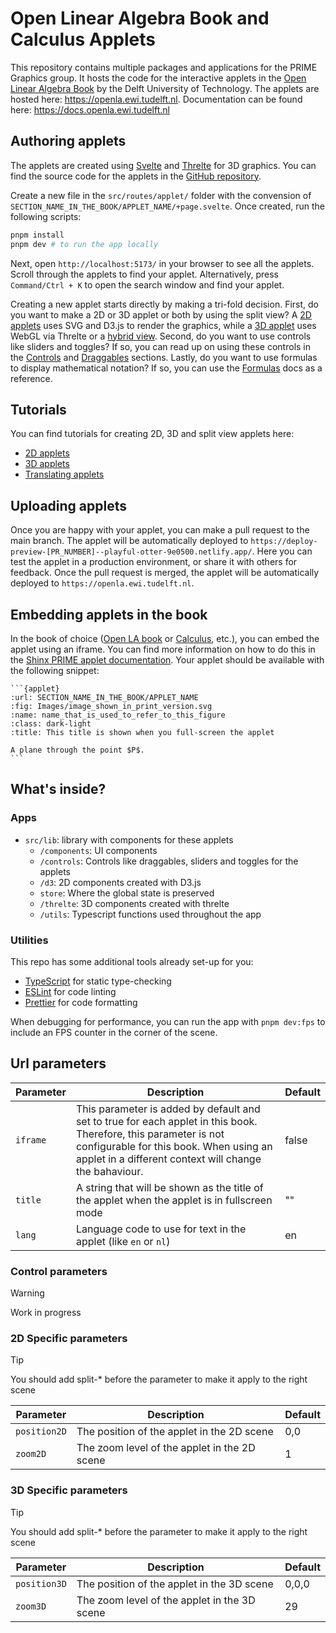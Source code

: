 # Open Linear Algebra Book and Calculus Applets

This repository contains multiple packages and applications for the PRIME Graphics group. It hosts the code for the interactive applets in the [Open Linear Algebra Book](https://interactivetextbooks.tudelft.nl/linear-algebra/) by the Delft University of Technology. The applets are hosted here: https://openla.ewi.tudelft.nl. Documentation can be found here: https://docs.openla.ewi.tudelft.nl

## Authoring applets

The applets are created using [Svelte](https://svelte.dev/) and [Threlte](https://threlte.xyz/) for 3D graphics.
You can find the source code for the applets in the [GitHub repository](https://github.com/PRIME-TU-Delft/Open-LA-Applets).

Create a new file in the `src/routes/applet/` folder with the convension of `SECTION_NAME_IN_THE_BOOK/APPLET_NAME/+page.svelte`.
Once created, run the following scripts:

```bash
pnpm install
pnpm dev # to run the app locally
```

Next, open `http://localhost:5173/` in your browser to see all the applets. Scroll through the applets to find your applet.
Alternatively, press `Command/Ctrl + K` to open the search window and find your applet.

Creating a new applet starts directly by making a tri-fold decision. First, do you want to make a 2D or 3D applet or both by using the split view? A [2D applets](https://docs.openla.ewi.tudelft.nl/?path=/docs/initialize-canvas2d--docs) uses SVG and D3.js to render the graphics, while a [3D applet](https://docs.openla.ewi.tudelft.nl/?path=/docs/initialize-canvas3d--docs) uses WebGL via Threlte or a [hybrid view](https://docs.openla.ewi.tudelft.nl/?path=/docs/initialize-splitcanvas2d--docs). Second, do you want to use controls like sliders and toggles? If so, you can read up on using these controls in the
[Controls](https://docs.openla.ewi.tudelft.nl/?path=/docs/initialize-controls--docs) and [Draggables](https://docs.openla.ewi.tudelft.nl/?path=/docs/initialize-draggables--docs) sections. Lastly, do you want to use formulas to display mathematical notation? If so, you can use the [Formulas](https://docs.openla.ewi.tudelft.nl/?path=/docs/initialize-formulas--docs) docs as a reference.

## Tutorials

You can find tutorials for creating 2D, 3D and split view applets here:

- [2D applets](https://docs.openla.ewi.tudelft.nl/?path=/docs/tutorial-2d--docs)
- [3D applets](https://docs.openla.ewi.tudelft.nl/?path=/docs/tutorial-3d--docs)
- [Translating applets](https://docs.openla.ewi.tudelft.nl/?path=/docs/tutorial-translation--docs)

## Uploading applets

Once you are happy with your applet, you can make a pull request to the main branch. The applet will be automatically
deployed to `https://deploy-preview-[PR_NUMBER]--playful-otter-9e0500.netlify.app/`. Here you can test the applet in a production
environment, or share it with others for feedback. Once the pull request is merged, the applet will be automatically
deployed to `https://openla.ewi.tudelft.nl`.

## Embedding applets in the book

In the book of choice ([Open LA book](https://github.com/TUDelft-PRIME-Books/Linear-Algebra) or [Calculus](https://github.com/TUDelft-PRIME-Books/Calculus), etc.),
you can embed the applet using an iframe. You can find more information on how to do this in the
[Shinx PRIME applet documentation](https://github.com/TeachBooks/Sphinx-PRIME-applets). Your applet should be available with the following snippet:

````
```{applet}
:url: SECTION_NAME_IN_THE_BOOK/APPLET_NAME
:fig: Images/image_shown_in_print_version.svg
:name: name_that_is_used_to_refer_to_this_figure
:class: dark-light
:title: This title is shown when you full-screen the applet

A plane through the point $P$.
```
````

## What's inside?

### Apps

- `src/lib`: library with components for these applets
  - `/components`: UI components
  - `/controls`: Controls like draggables, sliders and toggles for the applets
  - `/d3`: 2D components created with D3.js
  - `store`: Where the global state is preserved
  - `/threlte`: 3D components created with threlte
  - `/utils`: Typescript functions used throughout the app

### Utilities

This repo has some additional tools already set-up for you:

- [TypeScript](https://www.typescriptlang.org/) for static type-checking
- [ESLint](https://eslint.org/) for code linting
- [Prettier](https://prettier.io) for code formatting

When debugging for performance, you can run the app with `pnpm dev:fps` to include an FPS counter in the corner of the scene.

## Url parameters

<!-- Autocomplete makes a mess out of this table :( -->

| Parameter | Description                                                                                                                                                                                                          | Default |
| --------- | -------------------------------------------------------------------------------------------------------------------------------------------------------------------------------------------------------------------- | ------- |
| `iframe`  | This parameter is added by default and set to true for each applet in this book. Therefore, this parameter is not configurable for this book. When using an applet in a different context will change the bahaviour. | false   |
| `title`   | A string that will be shown as the title of the applet when the applet is in fullscreen mode                                                                                                                         | ""      |
| `lang`    | Language code to use for text in the applet (like `en` or `nl`)                                                                                                                                                      | en      |

### Control parameters

> [!WARNING]
> Work in progress

### 2D Specific parameters

> [!TIP]
> You should add split-\* before the parameter to make it apply to the right scene

| Parameter    | Description                                  | Default |
| ------------ | -------------------------------------------- | ------- |
| `position2D` | The position of the applet in the 2D scene   | 0,0     |
| `zoom2D`     | The zoom level of the applet in the 2D scene | 1       |

### 3D Specific parameters

> [!TIP]
> You should add split-\* before the parameter to make it apply to the right scene

| Parameter    | Description                                  | Default |
| ------------ | -------------------------------------------- | ------- |
| `position3D` | The position of the applet in the 3D scene   | 0,0,0   |
| `zoom3D`     | The zoom level of the applet in the 3D scene | 29      |
